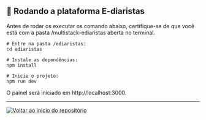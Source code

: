 ## 🚀 Rodando a plataforma E-diaristas

Antes de rodar os executar os comando abaixo, certifique-se de que você está com a pasta /multistack-ediaristas aberta no terminal.


```
# Entre na pasta /ediaristas:
cd ediaristas

# Instale as dependências:
npm install 

# Inicie o projeto:
npm run dev
```

O painel será iniciado em http://localhost:3000.

<hr>

[![Voltar ao ínicio do repositório](https://img.shields.io/badge/Voltar_ao_ínicio_do_repositório-375BD2?style=for-the-badge)](https://github.com/gioliveirass/multistack-ediaristas#--sobre-o-projeto-)

